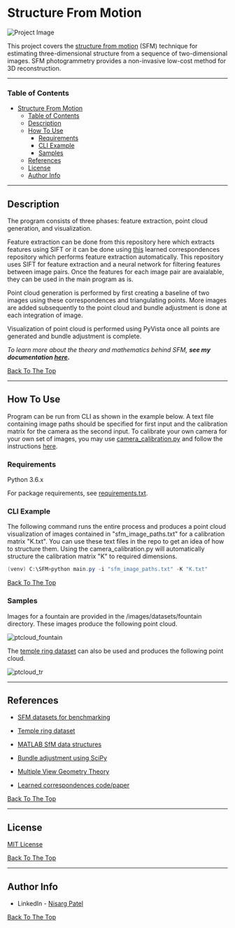 # Structure From Motion

![Project Image](https://raw.githubusercontent.com/patel-nisarg/Structure_from_motion/main/images/samples/fountain_pt_cloud_compare.PNG)

This project covers the [structure from motion](https://en.wikipedia.org/wiki/Structure_from_motion) (SFM) technique for estimating three-dimensional structure from a sequence of two-dimensional images. SFM photogrammetry provides a non-invasive low-cost method for 3D reconstruction.

---

### Table of Contents

- [Structure From Motion](#structure-from-motion)
    - [Table of Contents](#table-of-contents)
  - [Description](#description)
  - [How To Use](#how-to-use)
    - [Requirements](#requirements)
    - [CLI Example](#cli-example)
    - [Samples](#samples)
  - [References](#references)
  - [License](#license)
  - [Author Info](#author-info)

---

## Description

The program consists of three phases: feature extraction, point cloud generation, and visualization.

Feature extraction can be done from this repository here which extracts features using SIFT or it can be done using [this](https://github.com/patel-nisarg/learned-correspondence-release/blob/master/generate_matches.py) learned correspondences repository which performs feature extraction automatically. This repository uses SIFT for feature extraction and a neural network for filtering features between image pairs. Once the features for each image pair are avaialable, they can be used in the main program as is.

Point cloud generation is performed by first creating a baseline of two images using these correspondences and triangulating points. More images are added subsequently to the point cloud and bundle adjustment is done at each integration of image.

Visualization of point cloud is performed using PyVista once all points are generated and bundle adjustment is complete.

*To learn more about the theory and mathematics behind SFM, **see my documentation [here](https://github.com/patel-nisarg/Structure_from_motion/blob/main/docs/Documentation.pdf).***

[Back To The Top](#read-me-template)

---

## How To Use

Program can be run from CLI as shown in the example below. A text file containing image paths should be specified for first input and the calibration matrix for the camera as the second input. To calibrate your own camera for your own set of images, you may use [camera_calibration.py](https://github.com/patel-nisarg/Structure_from_motion/blob/main/camera_calibration/camera_calibration.py) and follow the instructions [here](https://docs.opencv.org/master/dc/dbb/tutorial_py_calibration.html).


### Requirements
Python 3.6.x

For package requirements, see [requirements.txt](https://github.com/patel-nisarg/Structure_from_motion/blob/main/requirements.txt).

### CLI Example

The following command runs the entire process and produces a point cloud visualization of images contained in "sfm_image_paths.txt" for a calibration matrix "K.txt". You can use these text files in the repo to get an idea of how to structure them. Using the camera_calibration.py will automatically structure the calibration matrix "K" to required dimensions.

```powershell
(venv) C:\SFM>python main.py -i "sfm_image_paths.txt" -K "K.txt"
```


[Back To The Top](#read-me-template)

### Samples

Images for a fountain are provided in the /images/datasets/fountain directory. These images produce the following point cloud.

![ptcloud_fountain](https://github.com/patel-nisarg/Structure_from_motion/blob/main/images/samples/fountain_gif1.gif)


The [temple ring dataset](https://vision.middlebury.edu/mview/data/) can also be used and produces the following point cloud. 

![ptcloud_tr](https://github.com/patel-nisarg/Structure_from_motion/blob/main/images/samples/temple_ring_pt_cloud.PNG)

---

## References
- [SFM datasets for benchmarking](https://github.com/openMVG/SfM_quality_evaluation)

- [Temple ring dataset](https://vision.middlebury.edu/mview/data/)

- [MATLAB SfM data structures](https://www.mathworks.com/help/vision/structure-from-motion-and-visual-slam.html)

- [Bundle adjustment using SciPy](https://github.com/patel-nisarg/Structure_from_motion/blob/main/camera_calibration/camera_calibration.py)

- [Multiple View Geometry Theory](https://books.google.ca/books/about/Multiple_View_Geometry_in_Computer_Visio.html?id=si3R3Pfa98QC&source=kp_book_description&redir_esc=y)

- [Learned correspondences code/paper](https://github.com/vcg-uvic/learned-correspondence-release)

[Back To The Top](#read-me-template)

---

## License

[MIT License](https://github.com/patel-nisarg/Structure_from_motion/blob/main/LICENSE)



[Back To The Top](#read-me-template)

---

## Author Info


- LinkedIn - [Nisarg Patel](www.linkedin.com/in/nisarg-patel-52202a158)

[Back To The Top](#read-me-template)
